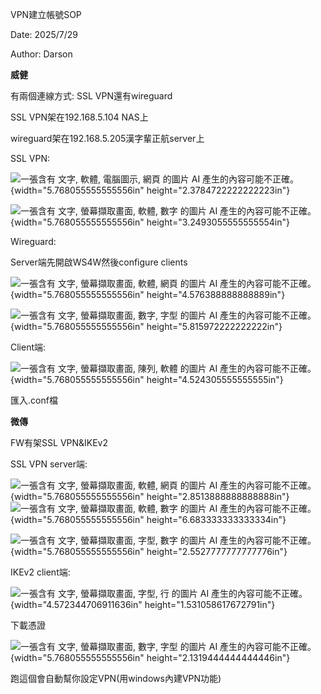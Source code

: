 VPN建立帳號SOP

Date: 2025/7/29

Author: Darson

**威健**

有兩個連線方式: SSL VPN還有wireguard

SSL VPN架在192.168.5.104 NAS上

wireguard架在192.168.5.205漢字輩正航server上

SSL VPN:

![一張含有 文字, 軟體, 電腦圖示, 網頁 的圖片 AI
產生的內容可能不正確。](media/media/image1.png){width="5.768055555555556in"
height="2.3784722222222223in"}

![一張含有 文字, 螢幕擷取畫面, 軟體, 數字 的圖片 AI
產生的內容可能不正確。](media/media/image2.png){width="5.768055555555556in"
height="3.2493055555555554in"}

Wireguard:

Server端先開啟WS4W然後configure clients

![一張含有 文字, 螢幕擷取畫面, 軟體, 網頁 的圖片 AI
產生的內容可能不正確。](media/media/image3.png){width="5.768055555555556in"
height="4.576388888888889in"}

![一張含有 文字, 螢幕擷取畫面, 數字, 字型 的圖片 AI
產生的內容可能不正確。](media/media/image4.png){width="5.768055555555556in"
height="5.815972222222222in"}

Client端:

![一張含有 文字, 螢幕擷取畫面, 陳列, 軟體 的圖片 AI
產生的內容可能不正確。](media/media/image5.png){width="5.768055555555556in"
height="4.524305555555555in"}

匯入.conf檔

**微傳**

FW有架SSL VPN&IKEv2

SSL VPN server端:

![一張含有 文字, 螢幕擷取畫面, 軟體, 網頁 的圖片 AI
產生的內容可能不正確。](media/media/image6.png){width="5.768055555555556in"
height="2.8513888888888888in"}![一張含有 文字, 螢幕擷取畫面, 軟體, 數字
的圖片 AI
產生的內容可能不正確。](media/media/image7.png){width="5.768055555555556in"
height="6.683333333333334in"}

![一張含有 文字, 螢幕擷取畫面, 字型, 數字 的圖片 AI
產生的內容可能不正確。](media/media/image8.png){width="5.768055555555556in"
height="2.5527777777777776in"}

IKEv2 client端:

![一張含有 文字, 螢幕擷取畫面, 字型, 行 的圖片 AI
產生的內容可能不正確。](media/media/image9.png){width="4.572344706911636in"
height="1.531058617672791in"}

下載憑證

![一張含有 文字, 螢幕擷取畫面, 數字, 字型 的圖片 AI
產生的內容可能不正確。](media/media/image10.png){width="5.768055555555556in"
height="2.1319444444444446in"}

跑這個會自動幫你設定VPN(用windows內建VPN功能)
